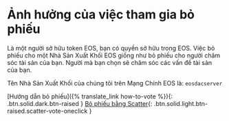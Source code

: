 **Ảnh hưởng** của việc tham gia **bỏ phiếu**
===

Là một người sở hữu token EOS, bạn có quyền sở hữu trong EOS. Việc bỏ phiếu cho một Nhà Sản Xuất Khối EOS giống như bỏ phiếu cho người chăm sóc tài sản của bạn. Người mà bạn chọn sẽ chăm sóc các vấn đề tài sản của bạn.

Tên Nhà Sản Xuất Khối của chúng tôi trên Mạng Chính EOS là: `eosdacserver`

[Hướng dẫn bỏ phiếu]({% translate_link how-to-vote %}){: .btn.solid.dark.btn-raised }
[Bỏ phiếu bằng Scatter](https://www.eosx.io/tools/vote/?voteTo=eosdacserver){: .btn.solid.light.btn-raised.scatter-vote-oneclick }
